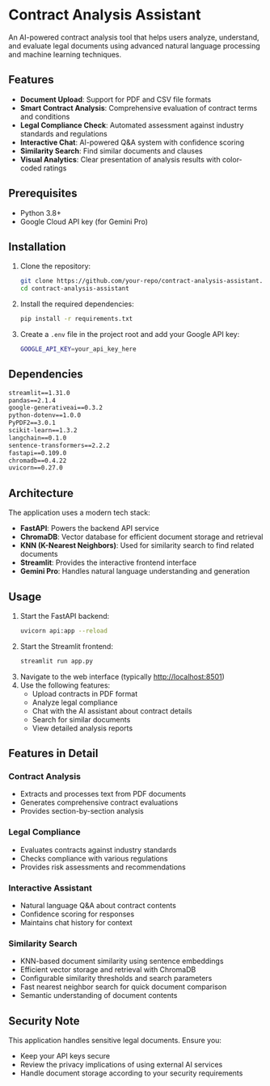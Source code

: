 # Contract Analysis Assistant

An AI-powered contract analysis tool that helps users analyze, understand, and evaluate legal documents using advanced natural language processing and machine learning techniques.

## Features

- **Document Upload**: Support for PDF and CSV file formats  
- **Smart Contract Analysis**: Comprehensive evaluation of contract terms and conditions  
- **Legal Compliance Check**: Automated assessment against industry standards and regulations  
- **Interactive Chat**: AI-powered Q&A system with confidence scoring  
- **Similarity Search**: Find similar documents and clauses  
- **Visual Analytics**: Clear presentation of analysis results with color-coded ratings  

## Prerequisites

- Python 3.8+
- Google Cloud API key (for Gemini Pro)

## Installation

1. Clone the repository:
   ```sh
   git clone https://github.com/your-repo/contract-analysis-assistant.git
   cd contract-analysis-assistant
   ```
2. Install the required dependencies:
   ```sh
   pip install -r requirements.txt
   ```
3. Create a `.env` file in the project root and add your Google API key:
   ```sh
   GOOGLE_API_KEY=your_api_key_here
   ```

## Dependencies

```txt
streamlit==1.31.0
pandas==2.1.4
google-generativeai==0.3.2
python-dotenv==1.0.0
PyPDF2==3.0.1
scikit-learn==1.3.2
langchain==0.1.0
sentence-transformers==2.2.2
fastapi==0.109.0
chromadb==0.4.22
uvicorn==0.27.0
```

## Architecture

The application uses a modern tech stack:
- **FastAPI**: Powers the backend API service
- **ChromaDB**: Vector database for efficient document storage and retrieval
- **KNN (K-Nearest Neighbors)**: Used for similarity search to find related documents
- **Streamlit**: Provides the interactive frontend interface
- **Gemini Pro**: Handles natural language understanding and generation

## Usage

1. Start the FastAPI backend:
   ```sh
   uvicorn api:app --reload
   ```
2. Start the Streamlit frontend:
   ```sh
   streamlit run app.py
   ```
3. Navigate to the web interface (typically [http://localhost:8501](http://localhost:8501))
4. Use the following features:
   - Upload contracts in PDF format
   - Analyze legal compliance
   - Chat with the AI assistant about contract details
   - Search for similar documents
   - View detailed analysis reports

## Features in Detail

### Contract Analysis
- Extracts and processes text from PDF documents
- Generates comprehensive contract evaluations
- Provides section-by-section analysis

### Legal Compliance
- Evaluates contracts against industry standards
- Checks compliance with various regulations
- Provides risk assessments and recommendations

### Interactive Assistant
- Natural language Q&A about contract contents
- Confidence scoring for responses
- Maintains chat history for context

### Similarity Search
- KNN-based document similarity using sentence embeddings
- Efficient vector storage and retrieval with ChromaDB
- Configurable similarity thresholds and search parameters
- Fast nearest neighbor search for quick document comparison
- Semantic understanding of document contents

## Security Note

This application handles sensitive legal documents. Ensure you:
- Keep your API keys secure
- Review the privacy implications of using external AI services
- Handle document storage according to your security requirements
